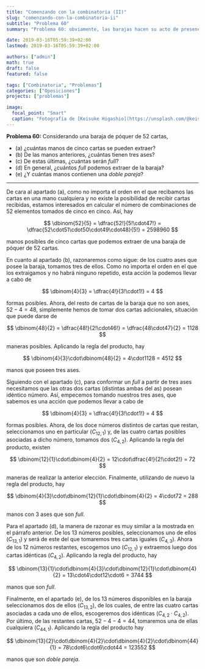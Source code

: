 ```yaml
---
title: "Comenzando con la combinatoria (II)"
slug: "comenzando-con-la-combinatoria-ii"
subtitle: "Problema 60"
summary: "Problema 60: obviamente, las barajas hacen su acto de presencia aquí."

date: 2019-03-16T05:59:39+02:00
lastmod: 2019-03-16T05:59:39+02:00

authors: ["admin"]
math: true
draft: false
featured: false

tags: ["Combinatoria", "Problemas"]
categories: ["Oposiciones"]
projects: ["problemas"]

image:
  focal_point: "Smart"
  caption: "Fotografía de [Keisuke Higashio](https://unsplash.com/@keisuke_h), disponible en [Unsplash](https://unsplash.com/photos/jHMiVrTl6Fs)."
---
```


**Problema 60:** Considerando una baraja de póquer de $52$ cartas,

- (a) ¿cuántas manos de cinco cartas se pueden extraer?
- (b) De las manos anteriores, ¿cuántas tienen tres ases?
- (c\) De estas últimas, ¿cuántas serán *full*?
- (d) En general, ¿cuántos *full* podemos extraer de la baraja?
- (e) ¿Y cuántas manos contienen una *doble pareja*?

***

De cara al apartado (a), como no importa el orden en el que recibamos las cartas en una mano cualquiera y no existe la posibilidad de recibir cartas recibidas, estamos interesados en calcular el número de combinaciones de $52$ elementos tomados de cinco en cinco. Así, hay

$$
\dbinom{52}{5} = \dfrac{52!}{5!\cdot47!} = \dfrac{52\cdot51\cdot50\cdot49\cdot48}{5!} = 2598960
$$

manos posibles de cinco cartas que podemos extraer de una baraja de póquer de $52$ cartas.

En cuanto al apartado (b), razonaremos como sigue: de los cuatro ases que posee la baraja, tomamos tres de ellos. Como no importa el orden en el que los extraigamos y no habrá ninguno repetido, esta acción la podemos llevar a cabo de 

$$
\dbinom{4}{3} = \dfrac{4!}{3!\cdot1!} = 4
$$

formas posibles. Ahora, del resto de cartas de la baraja que no son ases, $52-4=48$, simplemente hemos de tomar dos cartas adicionales, situación que puede darse de

$$
\dbinom{48}{2} = \dfrac{48!}{2!\cdot46!} = \dfrac{48\cdot47}{2} = 1128
$$

maneras posibles. Aplicando la regla del producto, hay

$$
\dbinom{4}{3}\cdot\dbinom{48}{2} = 4\cdot1128 = 4512
$$

manos que poseen tres ases.

Siguiendo con el apartado (c\), para conformar un *full* a partir de tres ases necesitamos que las otras dos cartas (distintas ambas del as) posean idéntico número. Así, empecemos tomando nuestros tres ases, que sabemos es una acción que podemos llevar a cabo de

$$
\dbinom{4}{3} = \dfrac{4!}{3!\cdot1!} = 4
$$

formas posibles. Ahora, de los doce números distintos de cartas que restan, seleccionamos uno en particular ($C_{12,1}$) y, de las cuatro cartas posibles asociadas a dicho número, tomamos dos ($C_{4,2}$). Aplicando la regla del producto, existen

$$
\dbinom{12}{1}\cdot\dbinom{4}{2} = 12\cdot\dfrac{4!}{2!\cdot2!} = 72
$$

maneras de realizar la anterior elección. Finalmente, utilizando de nuevo la regla del producto, hay

$$
\dbinom{4}{3}\cdot\dbinom{12}{1}\cdot\dbinom{4}{2} = 4\cdot72 = 288
$$

manos con $3$ ases que son *full*.

Para el apartado (d), la manera de razonar es muy similar a la mostrada en el párrafo anterior. De los $13$ números posibles, seleccionamos uno de ellos ($C_{13,1}$) y será de este del que tomaremos tres cartas iguales ($C_{4,3}$). Ahora de los $12$ números restantes, escogemos uno ($C_{12,1}$) y extraemos luego dos cartas idénticas ($C_{4,2}$). Aplicando la regla del producto, hay

$$
\dbinom{13}{1}\cdot\dbinom{4}{3}\cdot\dbinom{12}{1}\cdot\dbinom{4}{2} = 13\cdot4\cdot12\cdot6 = 3744
$$

manos que son *full*.

Finalmente, en el apartado (e), de los $13$ números disponibles en la baraja seleccionamos dos de ellos ($C_{13,2}$), de los cuales, de entre las cuatro cartas asociadas a cada uno de ellos, escogeremos dos idénticas ($C_{4,2}\cdot C_{4,2}$). Por último, de las restantes cartas, $52-4-4=44$, tomaremos una de ellas cualquiera ($C_{44,1}$). Aplicando la regla del producto hay 

$$
\dbinom{13}{2}\cdot\dbinom{4}{2}\cdot\dbinom{4}{2}\cdot\dbinom{44}{1} = 78\cdot6\cdot6\cdot44 = 123552
$$

manos que son *doble pareja*.
